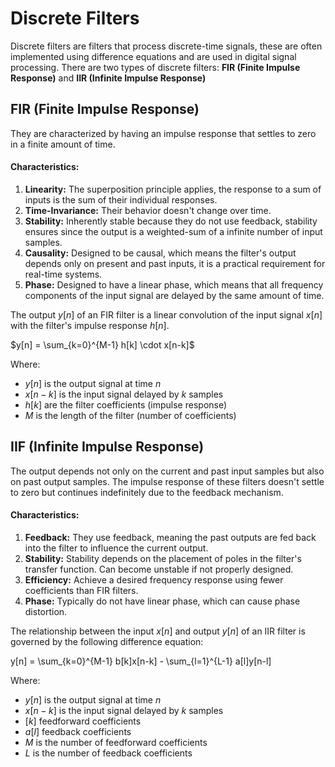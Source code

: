 # Discrete Filters
Discrete filters are filters that process discrete-time signals, these are often implemented using difference equations and are used in digital signal processing. There are two types of discrete filters: **FIR (Finite Impulse Response)** and **IIR (Infinite Impulse Response)**

## FIR (Finite Impulse Response)
They are characterized by having an impulse response that settles to zero in a finite amount of time.

#### Characteristics:
1. **Linearity:** The superposition principle applies, the response to a sum of inputs is the sum of their individual responses.
2. **Time-Invariance:** Their behavior doesn't change over time.
3. **Stability:** Inherently stable because they do not use feedback, stability ensures since the output is a weighted-sum of a infinite number of input samples.
4. **Causality:** Designed to be causal, which means the filter's output depends only on present and past inputs, it is a practical requirement for real-time systems.
5. **Phase:** Designed to have a linear phase, which means that all frequency components of the input signal are delayed by the same amount of time.

The output $y[n]$ of an FIR filter is a linear convolution of the input signal $x[n]$ with the filter's impulse response $h[n]$.

$y[n] = \sum_{k=0}^{M-1} h[k] \cdot x[n-k]$

Where:
- $y[n]$ is the output signal at time $n$
- $x[n-k]$ is the input signal delayed by $k$ samples
- $h[k]$ are the filter coefficients (impulse response)
- $M$ is the length of the filter (number of coefficients)

## IIF (Infinite Impulse Response)
The output depends not only on the current and past input samples but also on past output samples. The impulse response of these filters doesn't settle to zero but continues indefinitely due to the feedback mechanism.

#### Characteristics:
1. **Feedback:** They use feedback, meaning the past outputs are fed back into the filter to influence the current output.
2. **Stability:** Stability depends on the placement of poles in the filter's transfer function. Can become unstable if not properly designed.
3. **Efficiency:** Achieve a desired frequency response using fewer coefficients than FIR filters.
4. **Phase:** Typically do not have linear phase, which can cause phase distortion.

The relationship between the input $x[n]$ and output $y[n]$ of an IIR filter is governed by the following difference equation:

y[n] = \sum_{k=0}^{M-1} b[k]x[n-k] - \sum_{l=1}^{L-1} a[l]y[n-l]

Where:
- $y[n]$ is the output signal at time $n$
- $x[n-k]$ is the input signal delayed by $k$ samples
- $[k]$ feedforward coefficients
- $a[l]$ feedback coefficients
- $M$ is the number of feedforward coefficients
- $L$ is the number of feedback coefficients
